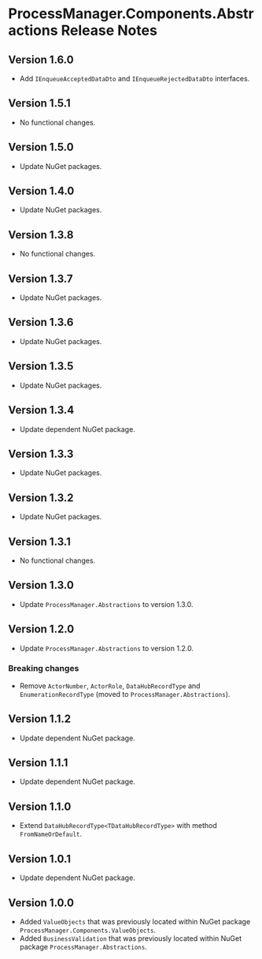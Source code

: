 # ProcessManager.Components.Abstractions Release Notes

## Version 1.6.0

- Add `IEnqueueAcceptedDataDto` and `IEnqueueRejectedDataDto` interfaces.

## Version 1.5.1

- No functional changes.

## Version 1.5.0

- Update NuGet packages.

## Version 1.4.0

- Update NuGet packages.

## Version 1.3.8

- No functional changes.

## Version 1.3.7

- Update NuGet packages.

## Version 1.3.6

- Update NuGet packages.

## Version 1.3.5

- Update NuGet packages.

## Version 1.3.4

- Update dependent NuGet package.

## Version 1.3.3

- Update NuGet packages.

## Version 1.3.2

- Update NuGet packages.

## Version 1.3.1

- No functional changes.

## Version 1.3.0

- Update `ProcessManager.Abstractions` to version 1.3.0.

## Version 1.2.0

- Update `ProcessManager.Abstractions` to version 1.2.0.

### Breaking changes

- Remove `ActorNumber`, `ActorRole`, `DataHubRecordType` and `EnumerationRecordType` (moved to `ProcessManager.Abstractions`).

## Version 1.1.2

- Update dependent NuGet package.

## Version 1.1.1

- Update dependent NuGet package.

## Version 1.1.0

- Extend `DataHubRecordType<TDataHubRecordType>` with method `FromNameOrDefault`.

## Version 1.0.1

- Update dependent NuGet package.

## Version 1.0.0

- Added `ValueObjects` that was previously located within NuGet package `ProcessManager.Components.ValueObjects`.
- Added `BusinessValidation` that was previously located within NuGet package `ProcessManager.Abstractions`.
